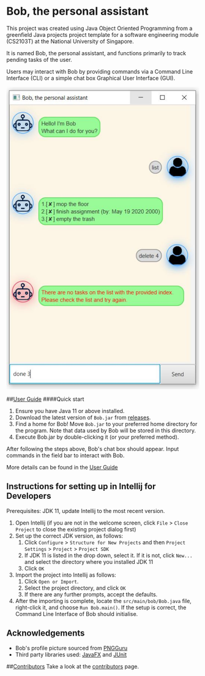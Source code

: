 # Bob, the personal assistant

This project was created using Java Object Oriented Programming from a greenfield Java projects project template for a software engineering module (CS2103T) 
at the National University of Singapore. 

It is named Bob, the personal assistant, and functions primarily to track pending tasks of the user. 

Users may interact with Bob by providing commands via a Command Line Interface (CLI) or a simple chat box Graphical User Interface (GUI). 

![Image of BobUi](https://github.com/Caleblyx/ip/blob/master/docs/Ui.png)

##[User Guide](https://github.com/Caleblyx/ip/blob/master/docs/README.md)
####Quick start
1. Ensure you have Java 11 or above installed.
2. Download the latest version of `Bob.jar` from [releases](https://github.com/Caleblyx/ip/releases).
3. Find a home for Bob! Move `Bob.jar` to your preferred home directory for the program. Note that data 
used by Bob will be stored in this directory.
4. Execute Bob.jar by double-clicking it (or your preferred method).

After following the steps above, Bob's chat box should appear. Input commands in the field bar to interact 
with Bob.

More details can be found in the [User Guide](https://github.com/Caleblyx/ip/blob/master/docs/README.md)





## Instructions for setting up in Intellij for Developers

Prerequisites: JDK 11, update Intellij to the most recent version.

1. Open Intellij (if you are not in the welcome screen, click `File` > `Close Project` to close the existing project dialog first)
1. Set up the correct JDK version, as follows:
   1. Click `Configure` > `Structure for New Projects` and then `Project Settings` > `Project` > `Project SDK`
   1. If JDK 11 is listed in the drop down, select it. If it is not, click `New...` and select the directory where you installed JDK 11
   1. Click `OK`
1. Import the project into Intellij as follows:
   1. Click `Open or Import`.
   1. Select the project directory, and click `OK`
   1. If there are any further prompts, accept the defaults.
1. After the importing is complete, locate the `src/main/bob/Bob.java` file, right-click it, and choose `Run Bob.main()`. If the setup is correct, the Command Line Interface of Bob
should initialise.
  
## Acknowledgements
* Bob's profile picture sourced from [PNGGuru](https://www.pngguru.com/free-transparent-background-png-clipart-kvkde)
* Third party libraries used: [JavaFX](https://openjfx.io/) and [JUnit](https://junit.org/junit5/)

##[Contributors](https://github.com/Caleblyx/ip/blob/master/CONTRIBUTORS.md)
Take a look at the [contributors](https://github.com/Caleblyx/ip/blob/master/CONTRIBUTORS.md) page.
